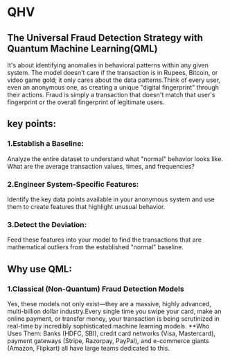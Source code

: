 # QHV
##                             The Universal Fraud Detection Strategy with Quantum Machine Learning(QML)
  It's about identifying anomalies in behavioral patterns within any given system. The model doesn't care if the transaction is in Rupees, Bitcoin, or video game gold; it only cares about the data patterns.Think of every user, even an anonymous one, as creating a unique "digital fingerprint" through their actions. Fraud is simply a transaction that doesn't match that user's fingerprint or the overall fingerprint of legitimate users.
## key points:
### 1.Establish a Baseline: 
  Analyze the entire dataset to understand what "normal" behavior looks like. What are the average transaction values, times, and frequencies?
### 2.Engineer System-Specific Features: 
  Identify the key data points available in your anonymous system and use them to create features that highlight unusual behavior.
### 3.Detect the Deviation: 
  Feed these features into your model to find the transactions that are mathematical outliers from the established "normal" baseline.
## Why use QML:
### 1.Classical (Non-Quantum) Fraud Detection Models
  Yes, these models not only exist—they are a massive, highly advanced, multi-billion dollar industry.Every single time you swipe your card, make an online payment, or transfer money, your transaction is being scrutinized in real-time by incredibly sophisticated machine learning models.
   **Who Uses Them: Banks (HDFC, SBI), credit card networks (Visa, Mastercard), payment gateways (Stripe, Razorpay, PayPal), and e-commerce giants (Amazon, Flipkart) all have large teams dedicated to this.
